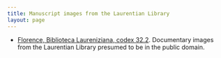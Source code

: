 ```yaml
---
title: Manuscript images from the Laurentian Library
layout: page
---
```


- [Florence, Biblioteca Laureniziana, codex 32.2](laur32imgs/v1/).  Documentary images from the Laurentian Library presumed to be in the public domain.
